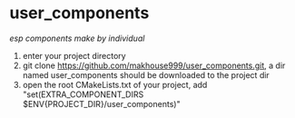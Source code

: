 # user_components
_esp components make by individual_

1. enter your project directory
2. git clone https://github.com/makhouse999/user_components.git, a dir named user_components should be downloaded to the project dir
3. open the root CMakeLists.txt of your project, add "set(EXTRA_COMPONENT_DIRS $ENV{PROJECT_DIR}/user_components)"
